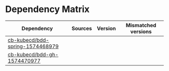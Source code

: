 # Dependency Matrix

Dependency | Sources | Version | Mismatched versions
---------- | ------- | ------- | -------------------
[cb-kubecd/bdd-spring-1574468979](https://github.com/cb-kubecd/bdd-spring-1574468979.git) |  | []() | 
[cb-kubecd/bdd-gh-1574470977](https://github.com/cb-kubecd/bdd-gh-1574470977.git) |  | []() | 
